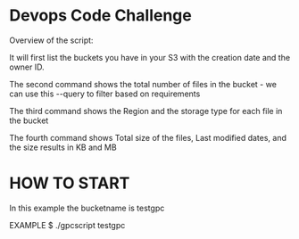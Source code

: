 # Devops Code Challenge

 
Overview of the script: 

It will first list the buckets you have in your S3 with the creation date and the owner ID. 

The second command shows the total number of files in the bucket - we can use this --query to filter based on requirements 

The third command shows the Region and the storage type for each file in the bucket

The fourth command shows Total size of the files, Last modified dates, and the size results in KB and MB

# HOW TO START

In this example the bucketname is testgpc 

EXAMPLE $ ./gpcscript testgpc
